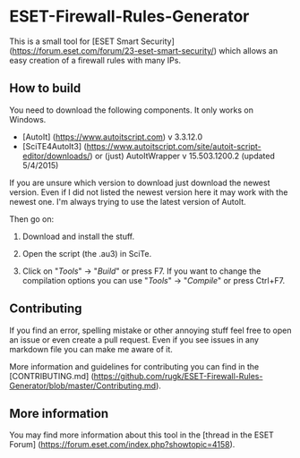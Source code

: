 # ESET-Firewall-Rules-Generator
This is a small tool for [ESET Smart Security] (https://forum.eset.com/forum/23-eset-smart-security/) which allows an easy creation of a firewall rules with many IPs.

## How to build
You need to download the following components. It only works on Windows.
* [AutoIt] (https://www.autoitscript.com) v 3.3.12.0
* [SciTE4AutoIt3] (https://www.autoitscript.com/site/autoit-script-editor/downloads/) or (just) AutoItWrapper v 15.503.1200.2 (updated 5/4/2015)

If you are unsure which version to download just download the newest version.
Even if I did not listed the newest version here it may work with the newest one.
I'm always trying to use the latest version of AutoIt.

Then go on:

1. Download and install the stuff.

2. Open the script (the .au3) in SciTe.

3. Click on "*Tools*" -> "*Build*" or press F7. If you want to change the compilation options you can use "*Tools*" ->
"*Compile*" or press Ctrl+F7.

## Contributing
If you find an error, spelling mistake or other annoying stuff feel free to open an issue or even create a pull request.
Even if you see issues in any markdown file you can make me aware of it.

More information and guidelines for contributing you can find in the [CONTRIBUTING.md] (https://github.com/rugk/ESET-Firewall-Rules-Generator/blob/master/Contributing.md).

## More information
You may find more information about this tool in the [thread in the ESET Forum] (https://forum.eset.com/index.php?showtopic=4158).
